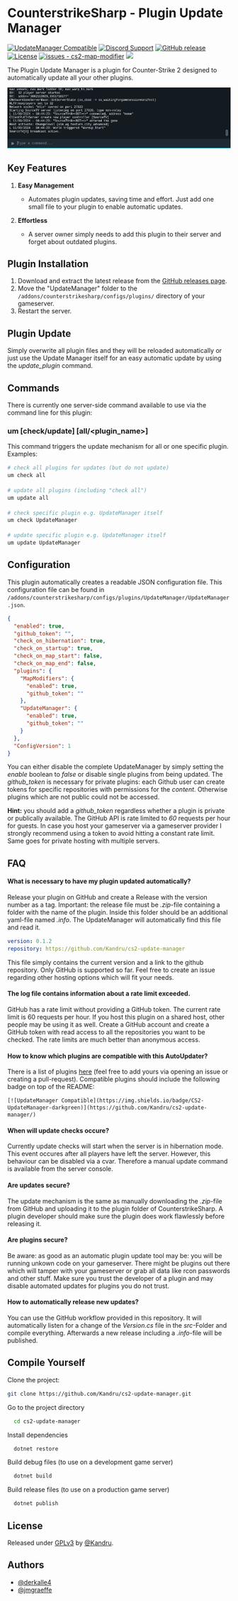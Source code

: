 # CounterstrikeSharp - Plugin Update Manager

[![UpdateManager Compatible](https://img.shields.io/badge/CS2-UpdateManager-darkgreen)](https://github.com/Kandru/cs2-update-manager/)
[![Discord Support](https://img.shields.io/discord/289448144335536138?label=Discord%20Support&color=darkgreen)](https://discord.gg/bkuF8xKHUt)
[![GitHub release](https://img.shields.io/github/release/Kandru/cs2-update-manager?include_prereleases=&sort=semver&color=blue)](https://github.com/Kandru/cs2-update-manager/releases/)
[![License](https://img.shields.io/badge/License-GPLv3-blue)](#license)
[![issues - cs2-map-modifier](https://img.shields.io/github/issues/Kandru/cs2-update-manager?color=darkgreen)](https://github.com/Kandru/cs2-update-manager/issues)
[![](https://www.paypalobjects.com/en_US/i/btn/btn_donateCC_LG.gif)](https://www.paypal.com/donate/?hosted_button_id=C2AVYKGVP9TRG)

The Plugin Update Manager is a plugin for Counter-Strike 2 designed to automatically update all your other plugins.

![Example Usage GIF](https://github.com/Kandru/cs2-update-manager/blob/main/assets/update_plugins.gif?raw=true)

## Key Features

1. **Easy Management**
   - Automates plugin updates, saving time and effort. Just add one small file to your plugin to enable automatic updates.

2. **Effortless**
   - A server owner simply needs to add this plugin to their server and forget about outdated plugins.

## Plugin Installation

1. Download and extract the latest release from the [GitHub releases page](https://github.com/Kandru/cs2-update-manager/releases/).
2. Move the "UpdateManager" folder to the `/addons/counterstrikesharp/configs/plugins/` directory of your gameserver.
3. Restart the server.

## Plugin Update

Simply overwrite all plugin files and they will be reloaded automatically or just use the Update Manager itself for an easy automatic update by using the *update_plugin* command.

## Commands

There is currently one server-side command available to use via the command line for this plugin:

### um [check/update] [all/<plugin_name>]

This command triggers the update mechanism for all or one specific plugin. Examples:

```bash
# check all plugins for updates (but do not update)
um check all

# update all plugins (including "check all")
um update all

# check specific plugin e.g. UpdateManager itself
um check UpdateManager

# update specific plugin e.g. UpdateManager itself
um update UpdateManager
```

## Configuration

This plugin automatically creates a readable JSON configuration file. This configuration file can be found in `/addons/counterstrikesharp/configs/plugins/UpdateManager/UpdateManager.json`.

```json
{
  "enabled": true,
  "github_token": "",
  "check_on_hibernation": true,
  "check_on_startup": true,
  "check_on_map_start": false,
  "check_on_map_end": false,
  "plugins": {
    "MapModifiers": {
      "enabled": true,
      "github_token": ""
    },
    "UpdateManager": {
      "enabled": true,
      "github_token": ""
    }
  },
  "ConfigVersion": 1
}
```

You can either disable the complete UpdateManager by simply setting the *enable* boolean to *false* or disable single plugins from being updated. The *github_token* is necessary for private plugins: each Github user can create tokens for specific repositories with permissions for the *content*. Otherwise plugins which are not public could not be accessed.

**Hint:** you should add a *github_token* regardless whether a plugin is private or publically available. The GitHub API is rate limited to *60* requests per hour for guests. In case you host your gameserver via a gameserver provider I strongly recommend using a token to avoid hitting a constant rate limit. Same goes for private hosting with multiple servers.

## FAQ

#### What is necessary to have my plugin updated automatically?

Release your plugin on GitHub and create a Release with the version number as a tag. Important: the release file must be *.zip*-file containing a folder with the name of the plugin. Inside this folder should be an additional yaml-file named *<PluginName>.info*. The UpdateManager will automatically find this file and read it.

```yaml
version: 0.1.2
repository: https://github.com/Kandru/cs2-update-manager
```

This file simply contains the current version and a link to the github repository. Only GitHub is supported so far. Feel free to create an issue regarding other hosting options which will fit your needs.

#### The log file contains information about a rate limit exceeded.

GitHub has a rate limit without providing a GitHub token. The current rate limit is 60 requests per hour. If you host this plugin on a shared host, other people may be using it as well. Create a GitHub account and create a GitHub token with read access to all the repositories you want to be checked. The rate limits are much better than anonymous access.

#### How to know which plugins are compatible with this AutoUpdater?

There is a list of plugins [here](https://github.com/Kandru/cs2-update-manager/blob/main/COMPATIBLE_PLUGINS.md) (feel free to add yours via opening an issue or creating a pull-request). Compatible plugins should include the following badge on top of the README:

```
[![UpdateManager Compatible](https://img.shields.io/badge/CS2-UpdateManager-darkgreen)](https://github.com/Kandru/cs2-update-manager/)
```

#### When will update checks occure?

Currently update checks will start when the server is in hibernation mode. This event occures after all players have left the server. However, this behaviour can be disabled via a cvar. Therefore a manual update command is available from the server console.

#### Are updates secure?

The update mechanism is the same as manually downloading the *.zip*-file from GitHub and uploading it to the plugin folder of CounterstrikeSharp. A plugin developer should make sure the plugin does work flawlessly before releasing it.

#### Are plugins secure?

Be aware: as good as an automatic plugin update tool may be: you will be running unkown code on your gameserver. There might be plugins out there which will tamper with your gameserver or grab all data like rcon passwords and other stuff. Make sure you trust the developer of a plugin and may disable automated updates for plugins you do not trust.

#### How to automatically release new updates?

You can use the GitHub workflow provided in this repository. It will automatically listen for a change of the *Version.cs* file in the *src*-Folder and compile everything. Afterwards a new release including a *.info*-file will be published.

## Compile Yourself

Clone the project:

```bash
git clone https://github.com/Kandru/cs2-update-manager.git
```

Go to the project directory

```bash
  cd cs2-update-manager
```

Install dependencies

```bash
  dotnet restore
```

Build debug files (to use on a development game server)

```bash
  dotnet build
```

Build release files (to use on a production game server)

```bash
  dotnet publish
```

## License

Released under [GPLv3](/LICENSE) by [@Kandru](https://github.com/Kandru).

## Authors

- [@derkalle4](https://www.github.com/derkalle4)
- [@jmgraeffe](https://www.github.com/jmgraeffe)
